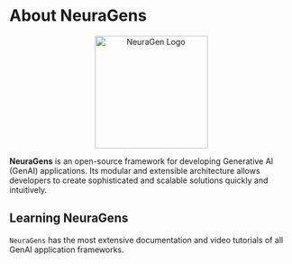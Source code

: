 # About NeuraGens

<div align="center">
<img src="https://github.com/user-attachments/assets/c7cec32f-8953-4bca-a877-699c696e72f6" width="200px" alt="NeuraGen Logo" style="max-width: 100%" />
</div>

**NeuraGens** is an open-source framework for developing Generative AI (GenAI) applications. Its modular and extensible architecture allows developers to create sophisticated and scalable solutions quickly and intuitively.

## Learning NeuraGens

`NeuraGens` has the most extensive documentation and video tutorials of all GenAI application frameworks.
